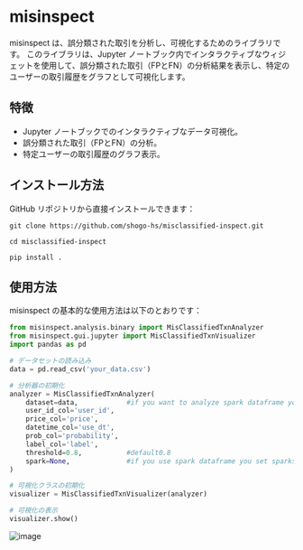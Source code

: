 # misinspect

misinspect は、誤分類された取引を分析し、可視化するためのライブラリです。
このライブラリは、Jupyter ノートブック内でインタラクティブなウィジェットを使用して、誤分類された取引（FPとFN）の分析結果を表示し、特定のユーザーの取引履歴をグラフとして可視化します。

## 特徴

- Jupyter ノートブックでのインタラクティブなデータ可視化。
- 誤分類された取引（FPとFN）の分析。
- 特定ユーザーの取引履歴のグラフ表示。

## インストール方法

GitHub リポジトリから直接インストールできます：
```
git clone https://github.com/shogo-hs/misclassified-inspect.git
```
```
cd misclassified-inspect
```
```
pip install .
```

## 使用方法

misinspect の基本的な使用方法は以下のとおりです：

```python
from misinspect.analysis.binary import MisClassifiedTxnAnalyzer
from misinspect.gui.jupyter import MisClassifiedTxnVisualizer
import pandas as pd

# データセットの読み込み
data = pd.read_csv('your_data.csv')

# 分析器の初期化
analyzer = MisClassifiedTxnAnalyzer(
    dataset=data,            #if you want to analyze spark dataframe you set spark dataframe
    user_id_col='user_id',
    price_col='price',
    datetime_col='use_dt',
    prob_col='probability',
    label_col='label',
    threshold=0.8,           #default0.8
    spark=None,              #if you use spark dataframe you set sparksession
)

# 可視化クラスの初期化
visualizer = MisClassifiedTxnVisualizer(analyzer)

# 可視化の表示
visualizer.show()
```
![image](https://github.com/shogo-hs/misclassified-inspect/assets/71430108/459de54a-370e-4e01-b4e5-f57455409c72)

